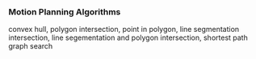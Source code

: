 ### Motion Planning Algorithms

convex hull, polygon intersection, point in polygon, line segmentation intersection, line segementation and polygon intersection, shortest path graph search